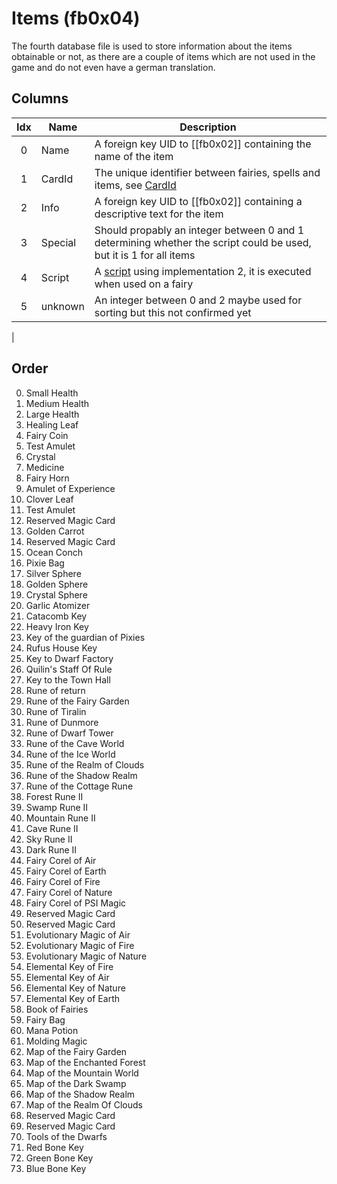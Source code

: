 # Items (fb0x04)
The fourth database file is used to store information about the items obtainable or not, as there are a couple of items which are not used in the game and do not even have a german translation.

## Columns
| Idx | Name | Description |
|:---:|------|-------------|
|  0  | Name | A foreign key UID to [[fb0x02]] containing the name of the item |
|  1  | CardId | The unique identifier between fairies, spells and items, see [CardId](../../internal/CardId.md) |
|  2  | Info | A foreign key UID to [[fb0x02]] containing a descriptive text for the item |
|  3  | Special | Should propably an integer between 0 and 1 determining whether the script could be used, but it is 1 for all items |
|  4  | Script | A [script](../../internal/Scripts.md) using implementation 2, it is executed when used on a fairy |
|  5  | unknown | An integer between 0 and 2 maybe used for sorting but this not confirmed yet |
|

## Order

0. Small Health
1. Medium Health
2. Large Health
3. Healing Leaf
4. Fairy Coin
5. Test Amulet
6. Crystal
7. Medicine
8. Fairy Horn
9. Amulet of Experience
10. Clover Leaf
11. Test Amulet
12. Reserved Magic Card
13. Golden Carrot
14. Reserved Magic Card
15. Ocean Conch
16. Pixie Bag
17. Silver Sphere
18. Golden Sphere
19. Crystal Sphere
20. Garlic Atomizer
21. Catacomb Key
22. Heavy Iron Key
23. Key of the guardian of Pixies
24. Rufus House Key
25. Key to Dwarf Factory
26. Quilin's Staff Of Rule
27. Key to the Town Hall
28. Rune of return
29. Rune of the Fairy Garden
30. Rune of Tiralin
31. Rune of Dunmore
32. Rune of Dwarf Tower
33. Rune of the Cave World
34. Rune of the Ice World
35. Rune of the Realm of Clouds
36. Rune of the Shadow Realm
37. Rune of the Cottage Rune
38. Forest Rune II
39. Swamp Rune II
40. Mountain Rune II
41. Cave Rune II
42. Sky Rune II
43. Dark Rune II
44. Fairy Corel of Air
45. Fairy Corel of Earth
46. Fairy Corel of Fire
47. Fairy Corel of Nature
48. Fairy Corel of PSI Magic
49. Reserved Magic Card
50. Reserved Magic Card
51. Evolutionary Magic of Air
52. Evolutionary Magic of Fire
53. Evolutionary Magic of Nature
54. Elemental Key of Fire
55. Elemental Key of Air
56. Elemental Key of Nature
57. Elemental Key of Earth
58. Book of Fairies
59. Fairy Bag
60. Mana Potion
61. Molding Magic
62. Map of the Fairy Garden
63. Map of the Enchanted Forest
64. Map of the Mountain World
65. Map of the Dark Swamp
66. Map of the Shadow Realm
67. Map of the Realm Of Clouds
68. Reserved Magic Card
69. Reserved Magic Card
70. Tools of the Dwarfs
71. Red Bone Key
72. Green Bone Key
73. Blue Bone Key

